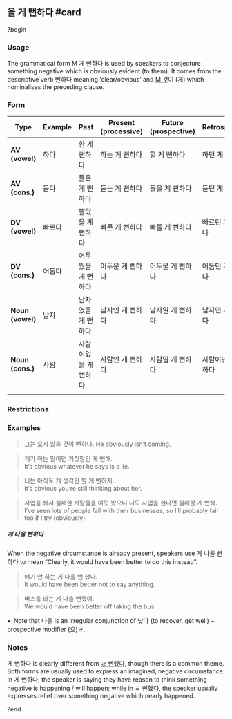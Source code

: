 ## 을 게 뻔하다 #card
?begin
### Usage
The grammatical form M 게 뻔하다 is used by speakers to conjecture something negative which is obviously evident (to them). It comes from the descriptive verb 뻔하다 meaning ‘clear/obvious’ and [M 것](https://ultimatekorean.com/ukr/015#piv\))이 (게) which nominalises the preceding clause.
### Form
| Type             | Example | Past        | Present  <br>(processive) | Future  <br>(prospective) | Retrospective |
| ---------------- | ------- | ----------- | ------------------------- | ------------------------- | ------------- |
| **AV (vowel)**   | 하다      | 한 게 뻔하다     | 하는 게 뻔하다                  | 할 게 뻔하다                   | 하던 게 뻔하다      |
| **AV (cons.)**   | 듣다      | 들은 게 뻔하다    | 듣는 게 뻔하다                  | 들을 게 뻔하다                  | 듣던 게 뻔하다      |
| **DV (vowel)**   | 빠르다     | 빨랐을 게 뻔하다   | 빠른 게 뻔하다                  | 빠를 게 뻔하다                  | 빠르던 게 뻔하다     |
| **DV (cons.)**   | 어둡다     | 어두웠을 게 뻔하다  | 어두운 게 뻔하다                 | 어두울 게 뻔하다                 | 어둡던 게 뻔하다     |
| **Noun (vowel)** | 남자      | 남자였을 게 뻔하다  | 남자인 게 뻔하다                 | 남자일 게 뻔하다                 | 남자던 게 뻔하다     |
| **Noun (cons.)** | 사람      | 사람이었을 게 뻔하다 | 사람인 게 뻔하다                 | 사람일 게 뻔하다                 | 사람이던 게 뻔하다    |
|                  |         |             |                           |                           |               |
### Restrictions
### Examples
> 그는 오지 않을 것이 뻔하다.
> He obviously isn’t coming.


> 걔가 하는 말이면 거짓말인 게 뻔해.  
> It’s obvious whatever he says is a lie.

> 너는 아직도 걔 생각만 할 게 뻔하지.  
> It’s obvious you’re still thinking about her.

> 사업을 해서 실패한 사람들을 여럿 봤으니 나도 사업을 한다면 실패할 게 뻔해.  
> I’ve seen lots of people fail with their businesses, so I’ll probably fail too if I try (obviously).

##### 게 나을 뻔하다
When the negative circumstance is already present, speakers use 게 나을 뻔하다 to mean “Clearly, it would have been better to do this instead”.

> 얘기 안 하는 게 나을 뻔 했다.  
> It would have been better not to say anything.

> 버스를 타는 게 나을 뻔했어.  
> We would have been better off taking the bus.

• Note that 나을 is an irregular conjunction of 낫다 (to recover, get well) + prospective modifier (으)ㄹ.
### Notes
게 뻔하다 is clearly different from [ㄹ 뻔했다](https://ultimatekorean.com/ukr/010/), though there is a common theme. Both forms are usually used to express an imagined, negative circumstance. In 게 뻔하다, the speaker is saying they have reason to think something negative is happening / will happen; while in ㄹ 뻔했다, the speaker usually expresses relief over something negative which nearly happened.

?end